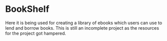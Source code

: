 # BookShelf
Here it is being used for creating a library of ebooks which users can use to lend and borrow books.
This is still an incomplete project as the resources for the project got hampered.
